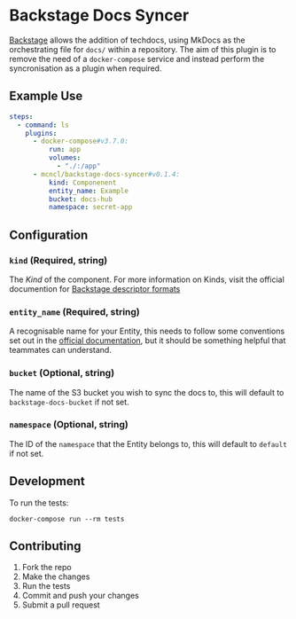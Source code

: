 # Backstage Docs Syncer

[Backstage](https://backstage.io/) allows the addition of techdocs, using
MkDocs as the orchestrating file for `docs/` within a repository. The aim of
this plugin is to remove the need of a `docker-compose` service and instead
perform the syncronisation as a plugin when required.

## Example Use

```yaml
steps:
  - command: ls
    plugins:
      - docker-compose#v3.7.0:
          run: app
          volumes:
            - "./:/app"
      - mcncl/backstage-docs-syncer#v0.1.4:
          kind: Componenent
          entity_name: Example
          bucket: docs-hub
          namespace: secret-app
```

## Configuration

### `kind` (Required, string)

The _Kind_ of the component. For more information on Kinds, visit the official
documention for [Backstage descriptor
formats](https://backstage.io/docs/features/software-catalog/descriptor-format)

### `entity_name` (Required, string)

A recognisable name for your Entity, this needs to follow some conventions set
out in the [official
documentation](https://backstage.io/docs/features/software-catalog/descriptor-format#name-required), but it should be something helpful that
teammates can understand.

### `bucket` (Optional, string)

The name of the S3 bucket you wish to sync the docs to, this will default to
`backstage-docs-bucket` if not set.

### `namespace` (Optional, string)

The ID of the `namespace` that the Entity belongs to, this will default to
`default` if not set.

## Development

To run the tests:

```shell
docker-compose run --rm tests
```

## Contributing

1. Fork the repo
2. Make the changes
3. Run the tests
4. Commit and push your changes
5. Submit a pull request

